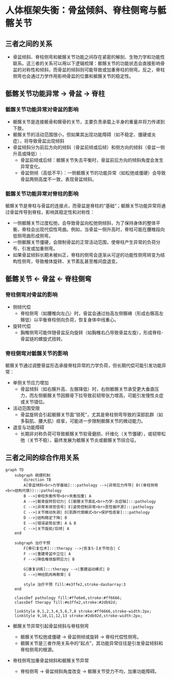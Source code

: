 # 人体框架失衡：骨盆倾斜、脊柱侧弯与骶髂关节

## 三者之间的关系

- 骨盆倾斜、脊柱侧弯和骶髂关节功能之间存在紧密的解剖、生物力学和功能性联系。这三者的关系可以用以下逻辑梳理：骶髂关节的功能状态会直接影响骨盆的对称性和倾斜，而骨盆的倾斜则可能导致或加重脊柱的侧弯。反之，脊柱侧弯也会通过力学作用影响骨盆的位置和骶髂关节的稳定性。

## 骶髂关节功能异常 → 骨盆 → 脊柱

### 骶髂关节功能异常对骨盆的影响

- 骶髂关节是连接骶骨和髂骨的关节，主要负责承载上半身的重量并将力传递到下肢。
- 骶髂关节的活动范围很小，但如果其出现功能障碍（如不稳定、僵硬或炎症），将导致骨盆出现倾斜
- 骨盆倾斜分为前后方向的倾斜（骨盆前倾或后倾）和侧方向的倾斜（骨盆一侧升高或降低）:
  - 骨盆前倾或后倾：骶髂关节失去平衡时，骨盆前后方向的倾斜角度会发生异常变化。
  - 骨盆侧倾（高低不平）：一侧骶髂关节的功能异常（如松弛或僵硬）会导致骨盆两侧高度不一致，表现骨盆倾斜。

### 骶髂关节功能异常对脊柱的影响

骶髂关节是脊柱与骨盆的连接点，而骨盆是脊柱的“基础”；骶髂关节功能异常将通过骨盆传导到脊柱，影响其稳定性和对称性：

- 一侧骶髂关节过度松弛，会导致骨盆向松弛侧倾斜，为了保持身体的整体平衡，脊柱会出现代偿性弯曲。例如，当骨盆一侧升高时，脊柱可能在腰椎段向低侧弯曲形成侧弯。
- 一侧骶髂关节僵硬，会限制骨盆的正常活动范围，使脊柱产生异常的负荷分布，引发或加重侧弯。
- 如果骨盆倾斜长期未被纠正，脊柱的侧弯会逐渐从可逆的功能性侧弯转变为结构性侧弯，导致椎体旋转、关节紊乱甚至椎间盘退变。

## 骶髂关节 ← 骨盆 ← 脊柱侧弯

### 脊柱侧弯对骨盆的影响

- 侧倾代偿
  - 脊柱侧弯（如腰椎向左凸）时，骨盆会通过抬高左侧髂嵴（形成右髂高左髂低）以平衡脊柱侧向负荷，恢复身体中线重心。
- 旋转代偿
  - 胸椎侧弯可能伴随骨盆反向旋转（如胸椎右凸导致骨盆左旋），形成脊柱-骨盆链的螺旋式扭转。

### 脊柱侧弯对骶髂关节的影响

骶髂关节通过调整骨盆形态承接脊柱异常的力学负荷，但长期代偿可能引发功能异常：

- 单侧关节应力增加
  - 骨盆倾斜（如右髂升高、左髂降低）时，右侧骶髂关节承受更大垂直压力，而左侧骶髂关节因髂骨下拉导致前韧带张力增高，可能引发慢性炎症或关节错位。
- 活动范围受限
  - 骨盆旋转会引起骶髂关节面“锁死”，尤其是脊柱侧弯导致的深部肌群（如多裂肌、腰大肌）痉挛，可能进一步限制骶髂关节的微动能力。
- 退变与功能障碍
  - 长期非对称负荷可导致骶髂关节软骨磨损、纤维化（关节僵硬），或韧带松弛（关节不稳），最终发展为骶髂关节炎或骶髂关节综合征。

## 三者之间的综合作用关系

```mermaid
graph TD
    subgraph 病理机制
        direction TB
        A[骨盆倾斜<br>力学基础]:::pathology -->|异常应力传导| B((脊柱侧弯<br>结构代偿)):::pathology
        B -->|脊柱失衡传导<br>失衡加重| A
        A -->|骶骨旋转剪切力| C[骶髂关节紊乱<br>力学-炎症轴]:::pathology
        C -->|异常本体觉信号| E[姿势控制异常<br>恶性循环源]:::pathology
        C -->|关节微动失调| D[肌群代偿模式<br>保护性痉挛]:::pathology
        D -->|结构稳定下降| B
        E -->|错误姿势反馈| A & B
        C -->|关节旋前/后倾| A
    end

    subgraph 治疗干预
        F[牵引复位术]:::therapy -->|恢复S-I关节咬合| C
        F -->|重建骨盆中立位| A
        F -->|降低椎体旋转应力| B
        
        G[康复训练]:::therapy -->|重建运动模式| D
        G -->|神经肌肉再教育| E
        
        style 治疗干预 fill:#e3ffe2,stroke-dasharray:3
    end

    classDef pathology fill:#ffe6e6,stroke:#ff6666;
    classDef therapy fill:#e3ffe2,stroke:#2db92d;
    
    linkStyle 0,1,2,3,4,5,6,7,8 stroke:#ff6666,stroke-width:2px;
    linkStyle 9,10,11,12,13 stroke:#2db92d,stroke-width:2px;
```

- 骶髂关节异常引起骨盆倾斜与脊柱侧弯
  - 骶髂关节松弛或僵硬 → 骨盆侧倾或旋转 → 脊柱代偿性侧弯。
  - 骶髂关节是三者作用关系中的“起点”，其功能异常往往是引发骨盆倾斜和脊柱侧弯的根源。

- 脊柱侧弯加重骨盆倾斜和骶髂关节异常
  - 脊柱侧弯 → 骨盆倾斜角度改变 → 骶髂关节受力不均，加重功能障碍。
